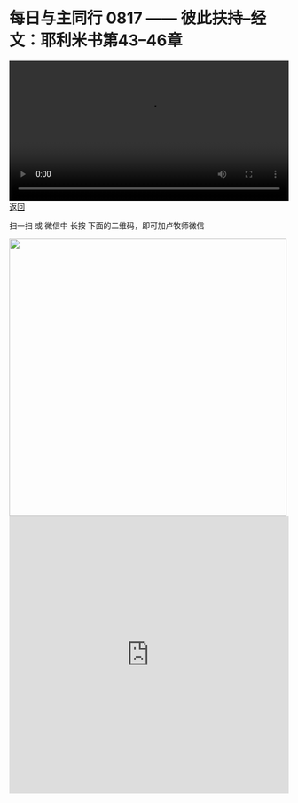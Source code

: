 # 每日与主同行 0817 —— 彼此扶持–经文：耶利米书第43–46章

<video width='100%' controls src='https://go2024.simai.life/api?redirect=https://r2.savefamily.net/@pastorpaulqiankunlu618/LdKJz-kYkCk.mp4?metric=PastorLu%26keyword=webpage%26type=video%26bot=26%26to=webpage'></video>
<a href='../daily.html'> 返回 </a>
<p>扫一扫 或 微信中 长按 下面的二维码，即可加卢牧师微信</p>
<img src='https://r2.savefamily.net/OVagt1.JPG' width='500px' />



<iframe width="100%" height="500" src="https://www.youtube.com/embed/LdKJz-kYkCk?si=zz5OCgHQvyW71w8c&amp;controls=0" title="YouTube video player" frameborder="0" allow="accelerometer; autoplay; clipboard-write; encrypted-media; gyroscope; picture-in-picture; web-share" referrerpolicy="strict-origin-when-cross-origin" allowfullscreen></iframe>